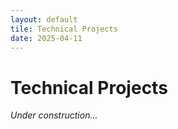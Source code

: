 ```yaml
---
layout: default
tile: Technical Projects
date: 2025-04-11
---
```


# Technical Projects

<i>Under construction...</i>

